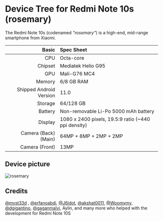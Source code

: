 
Device Tree for Redmi Note 10s (rosemary)
==========================================

The Redmi Note 10s (codenamed _"rosemary"_) is a high-end, mid-range smartphone from Xiaomi.


| Basic                   | Spec Sheet                                                                                                                     |
| -----------------------:|:------------------------------------------------------------------------------------------------------------------------------ |
| CPU                     | Octa-core                                                                                                                      |
| Chipset                 | Mediatek Helio G95                                                                                                            |
| GPU                     | Mali-G76 MC4                                                                                                                   |
| Memory                  | 6/8 GB RAM                                                                                                                     |
| Shipped Android Version | 11.0                                                                                                                           |
| Storage                 | 64/128 GB                                                                                                              |
| Battery                 | Non-removable Li-Po 5000 mAh battery                                                                                           |
| Display                 | 1080 x 2400 pixels, 19.5:9 ratio (~440 ppi density)                                                                            |
| Camera (Back)(Main)     | 64MP + 8MP + 2MP + 2MP                                                                                |
| Camera (Front)          | 13MP                                                                                                     |

## Device picture
![rosemary](https://i01.appmifile.com/webfile/globalimg/Anna/rn10s_Blue.png)

## Credits
[@myst33d](https://github.com/notmyst33d) , [@erfanoabdi](https://github.com/erfanoabdi), [@J6idot](https://github.com/J6idot), [@akshat0011](https://github.com/akshat0011), [@Woomymy](https://github.com/Woomymy), [@dgigantino](https://github.com/dgigantino), [@gaganmalvi](https://github.com/gaganmalvi), Aylin, and many more who helped with the development for Redmi Note 10S
